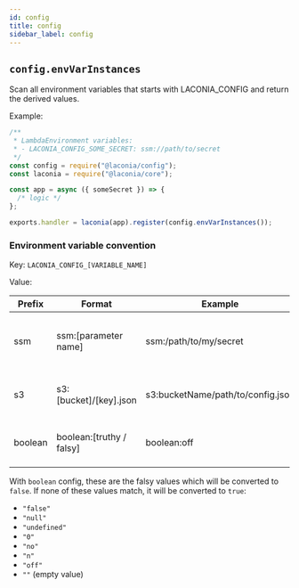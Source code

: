 ```yaml
---
id: config
title: config
sidebar_label: config
---
```


## `config.envVarInstances`

Scan all environment variables that starts with LACONIA_CONFIG and return the
derived values.

Example:

```js
/**
 * LambdaEnvironment variables:
 * - LACONIA_CONFIG_SOME_SECRET: ssm://path/to/secret
 */
const config = require("@laconia/config");
const laconia = require("@laconia/core");

const app = async ({ someSecret }) => {
  /* logic */
};

exports.handler = laconia(app).register(config.envVarInstances());
```

### Environment variable convention

Key: `LACONIA_CONFIG_[VARIABLE_NAME]`

Value:

| Prefix  | Format                   | Example                           | Description                                   |
| ------- | ------------------------ | --------------------------------- | --------------------------------------------- |
| ssm     | ssm:[parameter name]     | ssm:/path/to/my/secret            | Retrieves parameters and secrets from AWS SSM |
| s3      | s3:[bucket]/[key].json   | s3:bucketName/path/to/config.json | Retrieves application config from S3          |
| boolean | boolean:[truthy / falsy] | boolean:off                       | Converts truthy/falsy values to boolean       |

With `boolean` config, these are the falsy values which will be converted to
`false`. If none of these values match, it will be converted to `true`:

- `"false"`
- `"null"`
- `"undefined"`
- `"0"`
- `"no"`
- `"n"`
- `"off"`
- `""` (empty value)
